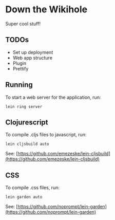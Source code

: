 # Down the Wikihole

Super cool stuff!

## TODOs
- Set up deployment
- Web app structure
- Plugin
- Prettify

## Running

To start a web server for the application, run:

    lein ring server

## Clojurescript

To compile .cljs files to javascript, run:

    lein cljsbuild auto

See: [https://github.com/emezeske/lein-cljsbuild](https://github.com/emezeske/lein-cljsbuild)

## CSS

To compile .css files, run:

    lein garden auto

See: [https://github.com/noprompt/lein-garden](https://github.com/noprompt/lein-garden)
